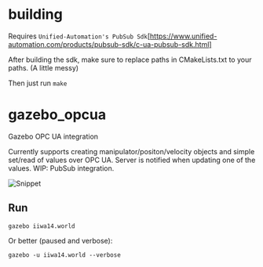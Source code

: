 # building
Requires ```Unified-Automation's PubSub Sdk```[https://www.unified-automation.com/products/pubsub-sdk/c-ua-pubsub-sdk.html] 

After building the sdk, make sure to replace paths in CMakeLists.txt to your paths. (A little messy)

Then just run ```make```

# gazebo_opcua
Gazebo OPC UA integration

Currently supports creating manipulator/positon/velocity objects and simple set/read of values over OPC UA. Server is notified when updating one of the values. 
WIP: PubSub integration.

![Snippet](https://i.imgur.com/LmIWEU5.png)

## Run
```gazebo iiwa14.world```

Or better (paused and verbose):

```gazebo -u iiwa14.world --verbose```

